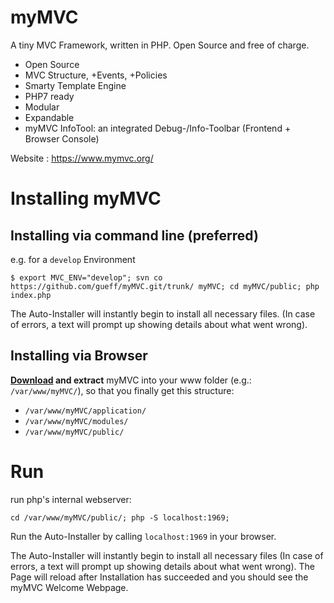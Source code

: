# myMVC
A tiny MVC Framework, written in PHP. Open Source and free of charge.
- Open Source
- MVC Structure, +Events, +Policies
- Smarty Template Engine
- PHP7 ready 
- Modular
- Expandable
- myMVC InfoTool: an integrated Debug-/Info-Toolbar (Frontend + Browser Console)

Website : https://www.mymvc.org/

# Installing myMVC

## Installing via command line (preferred)

e.g. for a `develop` Environment

    $ export MVC_ENV="develop"; svn co https://github.com/gueff/myMVC.git/trunk/ myMVC; cd myMVC/public; php index.php

The Auto-Installer will instantly begin to install all necessary files. (In case of errors, a text will prompt up showing details about what went wrong). 

## Installing via Browser

**[Download](https://github.com/gueff/myMVC/releases) and extract** myMVC into your www folder (e.g.: `/var/www/myMVC/`), so that you finally get this structure:

- `/var/www/myMVC/application/`
- `/var/www/myMVC/modules/`
- `/var/www/myMVC/public/`

# Run
run php's internal webserver:

    cd /var/www/myMVC/public/; php -S localhost:1969;

Run the Auto-Installer by calling `localhost:1969` in your browser. 

The Auto-Installer will instantly begin to install all necessary files (In case of errors, a text will prompt up showing details about what went wrong). The Page will reload after Installation has succeeded and you should see the myMVC Welcome Webpage.
